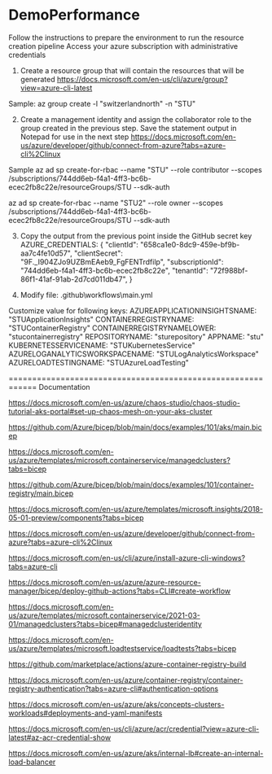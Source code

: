 # DemoPerformance
Follow the instructions to prepare the environment to run the resource creation pipeline
Access your azure subscription with administrative credentials

1) Create a resource group that will contain the resources that will be generated
https://docs.microsoft.com/en-us/cli/azure/group?view=azure-cli-latest

Sample: 
az group create -l "switzerlandnorth" -n "STU"

2) Create a management identity and assign the collaborator role to the group created in the previous step. Save the statement output in Notepad for use in the next step
https://docs.microsoft.com/en-us/azure/developer/github/connect-from-azure?tabs=azure-cli%2Clinux

Sample
az ad sp create-for-rbac --name "STU" --role contributor --scopes /subscriptions/744dd6eb-f4a1-4ff3-bc6b-ecec2fb8c22e/resourceGroups/STU --sdk-auth

az ad sp create-for-rbac --name "STU2" --role owner --scopes /subscriptions/744dd6eb-f4a1-4ff3-bc6b-ecec2fb8c22e/resourceGroups/STU --sdk-auth



3) Copy the output from the previous point inside the GitHub secret key AZURE_CREDENTIALS: 
{
  "clientId": "658ca1e0-8dc9-459e-bf9b-aa7c4fe10d57",
  "clientSecret": "9F._I904ZJo9UZBmEAeb9_FgFENTrdfilp",
  "subscriptionId": "744dd6eb-f4a1-4ff3-bc6b-ecec2fb8c22e",
  "tenantId": "72f988bf-86f1-41af-91ab-2d7cd011db47",
}

4) Modify file: .github\workflows\main.yml

Customize value for following keys: 
  AZUREAPPLICATIONINSIGHTSNAME:   "STUApplicationInsights"
  CONTAINERREGISTRYNAME:          "STUContainerRegistry"
  CONTAINERREGISTRYNAMELOWER:     "stucontainerregistry"
  REPOSITORYNAME:                 "sturepository"
  APPNAME:                        "stu"
  KUBERNETESSERVICENAME:          "STUKubernetesService"
  AZURELOGANALYTICSWORKSPACENAME: "STULogAnalyticsWorkspace"
  AZURELOADTESTINGNAME:           "STUAzureLoadTesting"



============================================================
Documentation

https://docs.microsoft.com/en-us/azure/chaos-studio/chaos-studio-tutorial-aks-portal#set-up-chaos-mesh-on-your-aks-cluster

https://github.com/Azure/bicep/blob/main/docs/examples/101/aks/main.bicep

https://docs.microsoft.com/en-us/azure/templates/microsoft.containerservice/managedclusters?tabs=bicep

https://github.com/Azure/bicep/blob/main/docs/examples/101/container-registry/main.bicep

https://docs.microsoft.com/en-us/azure/templates/microsoft.insights/2018-05-01-preview/components?tabs=bicep

https://docs.microsoft.com/en-us/azure/developer/github/connect-from-azure?tabs=azure-cli%2Clinux

https://docs.microsoft.com/en-us/cli/azure/install-azure-cli-windows?tabs=azure-cli

https://docs.microsoft.com/en-us/azure/azure-resource-manager/bicep/deploy-github-actions?tabs=CLI#create-workflow

https://docs.microsoft.com/en-us/azure/templates/microsoft.containerservice/2021-03-01/managedclusters?tabs=bicep#managedclusteridentity

https://docs.microsoft.com/en-us/azure/templates/microsoft.loadtestservice/loadtests?tabs=bicep

https://github.com/marketplace/actions/azure-container-registry-build

https://docs.microsoft.com/en-us/azure/container-registry/container-registry-authentication?tabs=azure-cli#authentication-options

https://docs.microsoft.com/en-us/azure/aks/concepts-clusters-workloads#deployments-and-yaml-manifests

https://docs.microsoft.com/en-us/cli/azure/acr/credential?view=azure-cli-latest#az-acr-credential-show

https://docs.microsoft.com/en-us/azure/aks/internal-lb#create-an-internal-load-balancer

